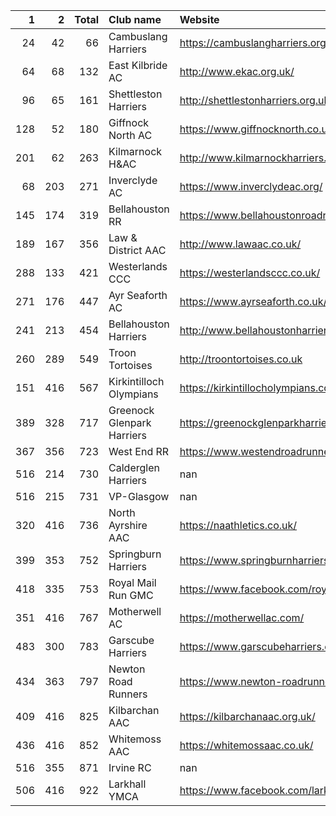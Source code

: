 |   1 |   2 |   Total | Club name                  | Website                                    |
|----:|----:|--------:|:---------------------------|:-------------------------------------------|
|  24 |  42 |      66 | Cambuslang Harriers        | https://cambuslangharriers.org/            |
|  64 |  68 |     132 | East Kilbride AC           | http://www.ekac.org.uk/                    |
|  96 |  65 |     161 | Shettleston Harriers       | http://shettlestonharriers.org.uk/         |
| 128 |  52 |     180 | Giffnock North AC          | https://www.giffnocknorth.co.uk/           |
| 201 |  62 |     263 | Kilmarnock H&AC            | http://www.kilmarnockharriers.com/         |
|  68 | 203 |     271 | Inverclyde AC              | https://www.inverclydeac.org/              |
| 145 | 174 |     319 | Bellahouston RR            | https://www.bellahoustonroadrunners.co.uk/ |
| 189 | 167 |     356 | Law & District AAC         | http://www.lawaac.co.uk/                   |
| 288 | 133 |     421 | Westerlands CCC            | https://westerlandsccc.co.uk/              |
| 271 | 176 |     447 | Ayr Seaforth AC            | https://www.ayrseaforth.co.uk/             |
| 241 | 213 |     454 | Bellahouston Harriers      | http://www.bellahoustonharriers.co.uk/     |
| 260 | 289 |     549 | Troon Tortoises            | http://troontortoises.co.uk                |
| 151 | 416 |     567 | Kirkintilloch Olympians    | https://kirkintillocholympians.co.uk/      |
| 389 | 328 |     717 | Greenock Glenpark Harriers | https://greenockglenparkharriers.com/      |
| 367 | 356 |     723 | West End RR                | https://www.westendroadrunners.co.uk/      |
| 516 | 214 |     730 | Calderglen Harriers        | nan                                        |
| 516 | 215 |     731 | VP-Glasgow                 | nan                                        |
| 320 | 416 |     736 | North Ayrshire AAC         | https://naathletics.co.uk/                 |
| 399 | 353 |     752 | Springburn Harriers        | https://www.springburnharriers.co.uk/      |
| 418 | 335 |     753 | Royal Mail Run GMC         | https://www.facebook.com/royalmailrungmc/  |
| 351 | 416 |     767 | Motherwell AC              | https://motherwellac.com/                  |
| 483 | 300 |     783 | Garscube Harriers          | https://www.garscubeharriers.org.uk/       |
| 434 | 363 |     797 | Newton Road Runners        | https://www.newton-roadrunners.com/        |
| 409 | 416 |     825 | Kilbarchan AAC             | https://kilbarchanaac.org.uk/              |
| 436 | 416 |     852 | Whitemoss AAC              | https://whitemossaac.co.uk/                |
| 516 | 355 |     871 | Irvine RC                  | nan                                        |
| 506 | 416 |     922 | Larkhall YMCA              | https://www.facebook.com/larkhallharriers/ |